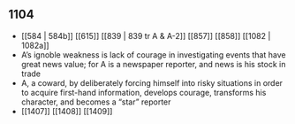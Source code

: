## 1104
- [[584 | 584b]] [[615]] [[839 | 839 tr A &amp; A-2]] [[857]] [[858]] [[1082 | 1082a]] 
- A’s ignoble weakness is lack of courage in investigating events that have great news value; for A is a newspaper reporter, and news is his stock in trade
- A, a coward, by deliberately forcing himself into risky situations in order to acquire first-hand information, develops courage, transforms his character, and becomes a “star” reporter
- [[1407]] [[1408]] [[1409]] 

